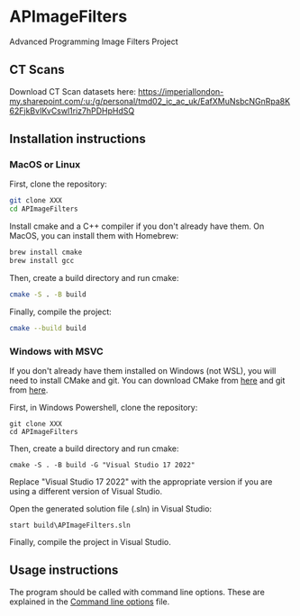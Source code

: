 # APImageFilters
Advanced Programming Image Filters Project

## CT Scans
Download CT Scan datasets here:
https://imperiallondon-my.sharepoint.com/:u:/g/personal/tmd02_ic_ac_uk/EafXMuNsbcNGnRpa8K62FjkBvIKvCswl1riz7hPDHpHdSQ

## Installation instructions

### MacOS or Linux

First, clone the repository:

```bash
git clone XXX
cd APImageFilters
```

Install cmake and a C++ compiler if you don't already have them. On MacOS, you can install them with Homebrew:

```bash
brew install cmake
brew install gcc
```

Then, create a build directory and run cmake:

```bash
cmake -S . -B build
```

Finally, compile the project:

```bash
cmake --build build
```

### Windows with MSVC

If you don't already have them installed on Windows (not WSL), you will need to install CMake and git. You can download CMake from [here](https://cmake.org/download/) and git from [here](https://git-scm.com/download/win).

First, in Windows Powershell, clone the repository:

```pwsh
git clone XXX
cd APImageFilters
```

Then, create a build directory and run cmake:

```pwsh
cmake -S . -B build -G "Visual Studio 17 2022"
```

Replace "Visual Studio 17 2022" with the appropriate version if you are using a different version of Visual Studio.

Open the generated solution file (.sln) in Visual Studio:

```pwsh
start build\APImageFilters.sln
```

Finally, compile the project in Visual Studio.

## Usage instructions

The program should be called with command line options. These are explained in the [Command line options](command_line_options.md) file.
